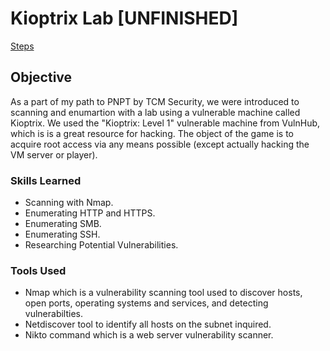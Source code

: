 # Kioptrix Lab [UNFINISHED]

<a href="https://political-block-6b8.notion.site/Kioptrix-Lab-1d957d183bb5809597f8fbfc90a5649a">Steps</a>

## Objective

As a part of my path to PNPT by TCM Security, we were introduced to scanning and enumartion with a lab using a vulnerable machine called Kioptrix. We used the "Kioptrix: Level 1" vulnerable machine from VulnHub, which is is a great resource for hacking. The object of the game is to acquire root access via any means possible (except actually hacking the VM server or player).

### Skills Learned

- Scanning with Nmap.
- Enumerating HTTP and HTTPS.
- Enumerating SMB.
- Enumerating SSH.
- Researching Potential Vulnerabilities.

### Tools Used

- Nmap which is a vulnerability scanning tool used to discover hosts, open ports, operating systems and services, and detecting vulnerabilties.
- Netdiscover tool to identify all hosts on the subnet inquired.
- Nikto command which is a web server vulnerability scanner.
